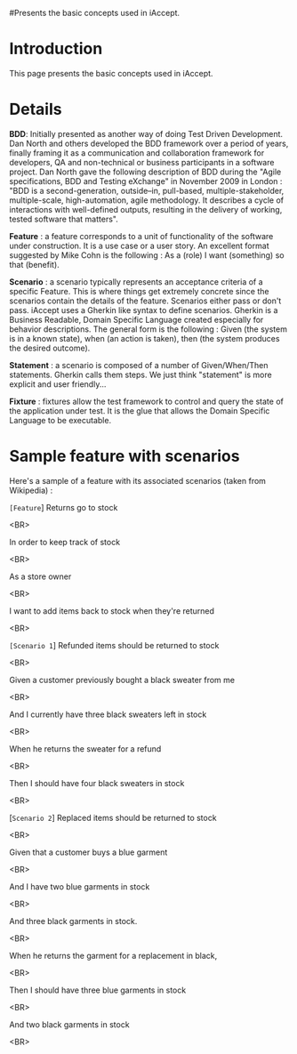 #Presents the basic concepts used in iAccept.

# Introduction #

This page presents the basic concepts used in iAccept.


# Details #

**BDD**: Initially presented as another way of doing Test Driven Development. Dan North and others developed the BDD framework over a period of years, finally framing it as a communication and collaboration framework for developers, QA and non-technical or business participants in a software project. Dan North gave the following description of BDD during the "Agile specifications, BDD and Testing eXchange" in November 2009 in London : "BDD is a second-generation, outside–in, pull-based, multiple-stakeholder, multiple-scale, high-automation, agile methodology. It describes a cycle of interactions with well-defined outputs, resulting in the delivery of working, tested software that matters".

**Feature** : a feature corresponds to a unit of functionality of the software under construction. It is a use case or a user story. An excellent format suggested by Mike Cohn is the following : As a (role) I want (something) so that (benefit).

**Scenario** : a scenario typically represents an acceptance criteria of a specific Feature. This is where things get extremely concrete since the scenarios contain the details of the feature. Scenarios either pass or don't pass. iAccept uses  a Gherkin like syntax to define scenarios. Gherkin is a Business Readable, Domain Specific Language created especially for behavior descriptions. The general form is the following : Given (the system is in a known state), when (an action is taken), then (the system produces the desired outcome).

**Statement** : a scenario is composed of a number of Given/When/Then statements. Gherkin calls them steps. We just think "statement" is more explicit and user friendly...

**Fixture** : fixtures allow the test framework to control and query the state of the application under test. It is the glue that allows the Domain Specific Language to be executable.


# Sample feature with scenarios #
Here's a sample of a feature with its associated scenarios (taken from Wikipedia) :

`[Feature`] Returns go to stock

&lt;BR&gt;


In order to keep track of stock

&lt;BR&gt;


As a store owner

&lt;BR&gt;


I want to add items back to stock when they're returned

&lt;BR&gt;



`[Scenario 1`] Refunded items should be returned to stock

&lt;BR&gt;


Given a customer previously bought a black sweater from me

&lt;BR&gt;


And I currently have three black sweaters left in stock

&lt;BR&gt;


When he returns the sweater for a refund

&lt;BR&gt;


Then I should have four black sweaters in stock

&lt;BR&gt;



[`Scenario 2`] Replaced items should be returned to stock

&lt;BR&gt;


Given that a customer buys a blue garment

&lt;BR&gt;


And I have two blue garments in stock

&lt;BR&gt;


And three black garments in stock.

&lt;BR&gt;


When he returns the garment for a replacement in black,

&lt;BR&gt;


Then I should have three blue garments in stock

&lt;BR&gt;


And two black garments in stock

&lt;BR&gt;


